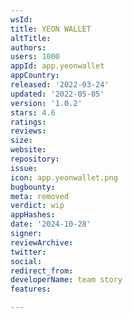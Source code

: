 ```yaml
---
wsId: 
title: YEON WALLET
altTitle: 
authors: 
users: 1000
appId: app.yeonwallet
appCountry: 
released: '2022-03-24'
updated: '2022-05-05'
version: '1.0.2'
stars: 4.6
ratings: 
reviews: 
size: 
website: 
repository: 
issue: 
icon: app.yeonwallet.png
bugbounty: 
meta: removed
verdict: wip
appHashes: 
date: '2024-10-28'
signer: 
reviewArchive: 
twitter: 
social: 
redirect_from: 
developerName: team story
features: 

---
```


